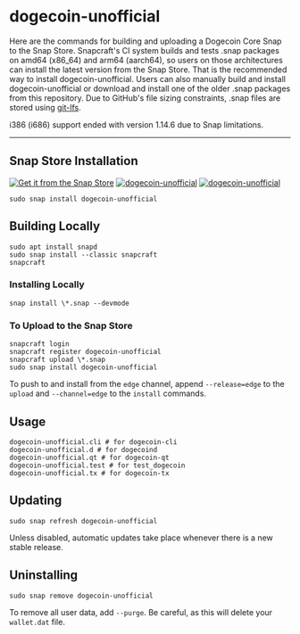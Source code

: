 # dogecoin-unofficial
Here are the commands for building and uploading a Dogecoin Core Snap to the Snap Store. Snapcraft's CI system builds and tests .snap packages on amd64 (x86_64) and arm64 (aarch64), so users on those architectures can install the latest version from the Snap Store. That is the recommended way to install dogecoin-unofficial. Users can also manually build and install dogecoin-unofficial or download and install one of the older .snap packages from this repository. Due to GitHub's file sizing constraints, .snap files are stored using [git-lfs](https://git-lfs.github.com/).

i386 (i686) support ended with version 1.14.6 due to Snap limitations.

---

## Snap Store Installation
[![Get it from the Snap Store](https://snapcraft.io/static/images/badges/en/snap-store-black.svg)](https://snapcraft.io/dogecoin-unofficial)
[![dogecoin-unofficial](https://snapcraft.io/dogecoin-unofficial/badge.svg)](https://snapcraft.io/dogecoin-unofficial) [![dogecoin-unofficial](https://snapcraft.io/dogecoin-unofficial/trending.svg?name=0)](https://snapcraft.io/dogecoin-unofficial)
```
sudo snap install dogecoin-unofficial
```

## Building Locally
```
sudo apt install snapd
sudo snap install --classic snapcraft
snapcraft
```

### Installing Locally
```
snap install \*.snap --devmode
```

### To Upload to the Snap Store
```
snapcraft login
snapcraft register dogecoin-unofficial
snapcraft upload \*.snap
sudo snap install dogecoin-unofficial
```
To push to and install from the `edge` channel, append `--release=edge` to the `upload` and `--channel=edge` to the `install` commands.

## Usage
```
dogecoin-unofficial.cli # for dogecoin-cli
dogecoin-unofficial.d # for dogecoind
dogecoin-unofficial.qt # for dogecoin-qt
dogecoin-unofficial.test # for test_dogecoin
dogecoin-unofficial.tx # for dogecoin-tx
```

## Updating
```
sudo snap refresh dogecoin-unofficial
```
Unless disabled, automatic updates take place whenever there is a new stable release.

## Uninstalling
```
sudo snap remove dogecoin-unofficial
```
To remove all user data, add `--purge`. Be careful, as this will delete your `wallet.dat` file.